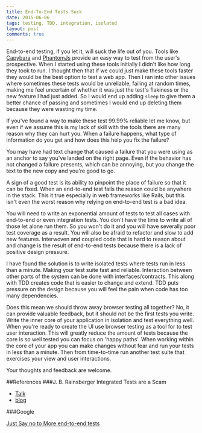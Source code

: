 ```yaml
---
title: End-To-End Tests Suck
date: 2015-06-06
tags: testing, TDD, integration, isolated
layout: post
comments: true
---
```

End-to-end testing, if you let it, will suck the life out of you. Tools like [Capybara](https://github.com/jnicklas/capybara) and [PhantomJs](http://phantomjs.org/) provide an easy way to test from the user's prospective. When I started using these tools initially I didn't like how long they took to run. I thought then that if we could just make these tools faster they would be the best option to test a web app. Then I ran into other issues where sometimes these tests would be unreliable, failing at random times, making me feel uncertain of whether it was just the test's flakiness or the new feature I had just added. So I would end up adding `sleep` to give them a better chance of passing and sometimes I would end up deleting them because they were wasting my time. 

If you've found a way to make these test 99.99% reliable let me know, but even if we assume this is my lack of skill with the tools there are many reason why they can hurt you. When a failure happens, what type of information do you get and how does this help you fix the failure? 

You may have had text change that caused a failure that you were using as an anchor to say you've landed on the right page. Even if the behavior has not changed a failure presents, which can be annoying, but you change the text to the new copy and you're good to go.

A sign of a good test is its ability to pinpoint the place of failure so that it can be fixed. When an end-to-end test fails the reason could be anywhere in the stack. This it true especially in web frameworks like Rails, but this isn't even the worst reason why relying on end-to-end test is a bad idea.

You will need to write an exponential amount of tests to test all cases with end-to-end or even integration tests. You don't have the time to write all of those let alone run them. So you won't do it and you will have severally poor test coverage as a result. You will also be afraid to refactor and slow to add new features. Interwoven and coupled code that is hard to reason about and change is the result of end-to-end tests because there is a lack of positive design pressure. 

I have found the solution is to write isolated tests where tests run in less than a minute. Making your test suite fast and reliable. Interaction between other parts of the system can be done with interfaces/contracts. This along with TDD creates code that is easier to change and extend. TDD puts pressure on the design because you will feel the pain when code has too many dependencies.

Does this mean we should throw away browser testing all together? No, it can provide valuable feedback, but it should not be the first tests you write. Write the inner core of your application in isolation and test everything well. When you're ready to create the UI use browser testing as a tool for to test user interaction. This will greatly reduce the amount of tests because the core is so well tested you can focus on 'happy paths'. When working within the core of your app you can make changes without fear and run your tests in less than a minute. Then from time-to-time run another test suite that exercises your view and user interactions.

Your thoughts and feedback are welcome.

##References
###J. B. Rainsberger
Integrated Tests are a Scam 
* [Talk](https://vimeo.com/80533536)
* [blog](http://blog.thecodewhisperer.com/2010/10/16/integrated-tests-are-a-scam)

###Google

[Just Say no to More end-to-end tests](http://googletesting.blogspot.co.uk/2015/04/just-say-no-to-more-end-to-end-tests.html)

